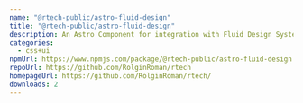 ```yaml
---
name: "@rtech-public/astro-fluid-design"
title: "@rtech-public/astro-fluid-design"
description: An Astro Component for integration with Fluid Design System [utopia]
categories:
  - css+ui
npmUrl: https://www.npmjs.com/package/@rtech-public/astro-fluid-design
repoUrl: https://github.com/RolginRoman/rtech
homepageUrl: https://github.com/RolginRoman/rtech/
downloads: 2
---
```

